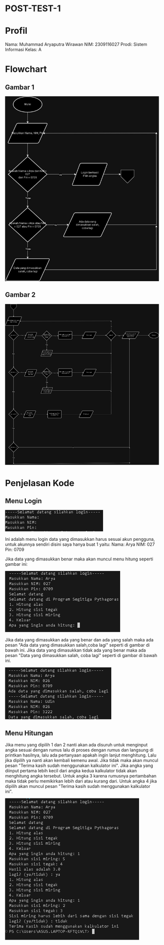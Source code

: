 # POST-TEST-1
# Profil
Nama: Muhammad Aryaputra Wirawan 
NIM: 2309116027 
Prodi: Sistem Informasi Kelas: A

# Flowchart
## Gambar 1
![alt text](https://github.com/AryaWirawwn/POST-TEST-1/blob/main/Post%20test%201.1.png?raw=true)

## Gambar 2
![alt text](https://github.com/AryaWirawwn/POST-TEST-1/blob/main/Post%20test%201.2.png?raw=true)

# Penjelasan Kode
## Menu Login

![alt text](https://github.com/AryaWirawwn/POST-TEST-1/blob/main/image.png?raw=true)

Ini adalah menu login data yang dimasukkan harus sesuai akun pengguna, untuk akunnya sendiri disini saya hanya buat 1 yaitu:
Nama: Arya
NIM: 027
Pin: 0709

Jika data yang dimasukkan benar maka akan muncul menu hitung seperti gambar ini:

![alt text](https://github.com/AryaWirawwn/POST-TEST-1/blob/main/Screenshot%20(88).png?raw=true)

Jika data yang dimasukkan ada yang benar dan ada yang salah maka ada pesan "Ada data yang dimasukkan salah,coba lagi" seperti di gambar di bawah ini.
Jika data yang dimasukkan tidak ada yang benar maka ada pesan "Data yang dimasukkan salah, coba lagi" seperti di gambar di bawah ini.

![alt text](https://github.com/AryaWirawwn/POST-TEST-1/blob/main/Screenshot%20(91).png?raw=true)


## Menu Hitungan
Jika menu yang dipilih 1 dan 2 nanti akan ada disuruh untuk menginput angka sesuai dengan rumus lalu di proses dengan rumus dan langsung di printkan hasilnya, lalu ada pertanyaan apakah ingin lanjut menghitung. Lalu jika dipilih ya nanti akan kembali kemenu awal. Jika tidak maka akan muncul pesan "Terima kasih sudah menggunakan kalkulator ini". Jika angka yang diinput pertama lebih kecil dari angka kedua kalkulator tidak akan menghitung angka tersebut. Untuk angka 3 karena rumusnya pertambahan maka tidak perlu memikirkan lebih dari atau kurang dari. Untuk angka 4 jika dipilih akan muncul pesan "Terima kasih sudah menggunakan kalkulator ini".

![alt text](https://github.com/AryaWirawwn/POST-TEST-1/blob/main/Screenshot%20(96).png?raw=true)

